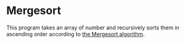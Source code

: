 # Mergesort

This program takes an array of number and recursively sorts them in ascending order according to [the Mergesort algorithm](https://en.wikipedia.org/wiki/Merge_sort).
